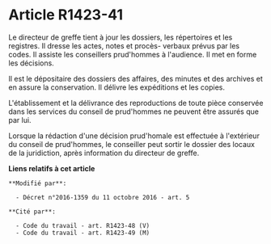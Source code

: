 # Article R1423-41

Le directeur de greffe tient à jour les dossiers, les répertoires et les registres. Il dresse les actes, notes et procès-
verbaux prévus par les codes. Il assiste les conseillers prud'hommes à l'audience. Il met en forme les décisions. 

Il est le dépositaire des dossiers des affaires, des minutes et des archives et en assure la conservation. Il délivre les
expéditions et les copies. 

L'établissement et la délivrance des reproductions de toute pièce conservée dans les services du conseil de prud'hommes ne
peuvent être assurés que par lui. 

Lorsque la rédaction d'une décision prud'homale est effectuée à l'extérieur du conseil de prud'hommes, le conseiller peut
sortir le dossier des locaux de la juridiction, après information du    directeur de greffe.

**Liens relatifs à cet article**

	**Modifié par**:

	  - Décret n°2016-1359 du 11 octobre 2016 - art. 5

	**Cité par**:

	  - Code du travail - art. R1423-48 (V)
	  - Code du travail - art. R1423-49 (M)

